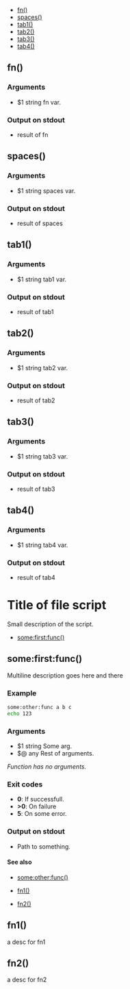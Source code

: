 
* [fn()](#fn)
* [spaces()](#spaces)
* [tab1()](#tab1)
* [tab2()](#tab2)
* [tab3()](#tab3)
* [tab4()](#tab4)


## fn()

### Arguments

* \$1 string fn var.

### Output on stdout

* result of fn

## spaces()

### Arguments

* \$1 string spaces var.

### Output on stdout

* result of spaces

## tab1()

### Arguments

* \$1 string tab1 var.

### Output on stdout

* result of tab1

## tab2()

### Arguments

* \$1 string tab2 var.

### Output on stdout

* result of tab2

## tab3()

### Arguments

* \$1 string tab3 var.

### Output on stdout

* result of tab3

## tab4()

### Arguments

* \$1 string tab4 var.

### Output on stdout

* result of tab4

# Title of file script

Small description of the script.




* [some:first:func()](#somefirstfunc)


## some:first:func()

Multiline description goes here and
there

### Example

```bash
some:other:func a b c
echo 123
```

### Arguments

* \$1 string Some arg.
* \$@ any Rest of arguments.

_Function has no arguments._

### Exit codes

* **0**:  If successfull.
* **>0**: On failure
* **5**:  On some error.

### Output on stdout

* Path to something.

#### See also

* [some:other:func()](#some:other:func())


* [fn1()](#fn1)
* [fn2()](#fn2)


## fn1()

a desc for fn1

## fn2()

a desc for fn2







